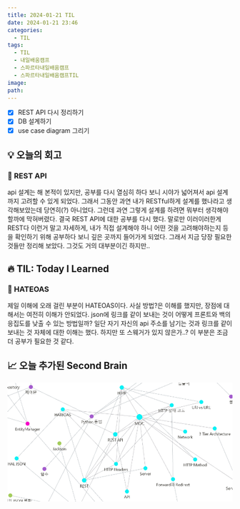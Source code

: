 ```yaml
---
title: 2024-01-21 TIL
date: 2024-01-21 23:46
categories:
  - TIL
tags:
  - TIL
  - 내일배움캠프
  - 스파르타내일배움캠프
  - 스파르타내일배움캠프TIL
image: 
path:
---
```


- [x] REST API 다시 정리하기
- [x] DB 설계하기
- [x] use case diagram 그리기

## 💡 오늘의 회고
### 👀 REST API
api 설계는 해 본적이 있지만, 공부를 다시 열심히 하다 보니 시야가 넓어져서 api 설계까지 고려할 수 있게 되었다. 그래서 그동안 과연 내가 RESTful하게 설계를 했나라고 생각해보았는데 당연히(?) 아니었다. 그런데 과연 그렇게 설계를 하려면 뭐부터 생각해야 할까에 막혀버렸다. 결국 REST API에 대한 공부를 다시 했다. 말로만 이러이러한게 REST다 이런거 말고 자세하게, 내가 직접 설계해야 하니 어떤 것을 고려해야하는지 등을 확인하기 위해 공부하다 보니 깊은 곳까지 들어가게 되었다. 그래서 지금 당장 필요한 것들만 정리해 보았다. 그것도 거의 대부분이긴 하지만..


## 🔥 TIL: Today I Learned
### 👀 HATEOAS
제일 이해에 오래 걸린 부분이 HATEOAS이다. 사실 방법?은 이해를 했지만, 장점에 대해서는 여전히 이해가 안되었다. json에 링크를 같이 보내는 것이 어떻게 프론트와 백의 응집도를 낮출 수 있는 방법일까? 일단 자기 자신의 api 주소를 남기는 것과 링크를 같이 보내는 것 자체에 대한 이해는 했다. 하지만 또 스웨거가 있지 않은가..? 이 부분은 조금 더 공부가 필요한 것 같다.

## 📈 오늘 추가된 Second Brain
![](/assets/img/IMG/TIL/20240121.png)
